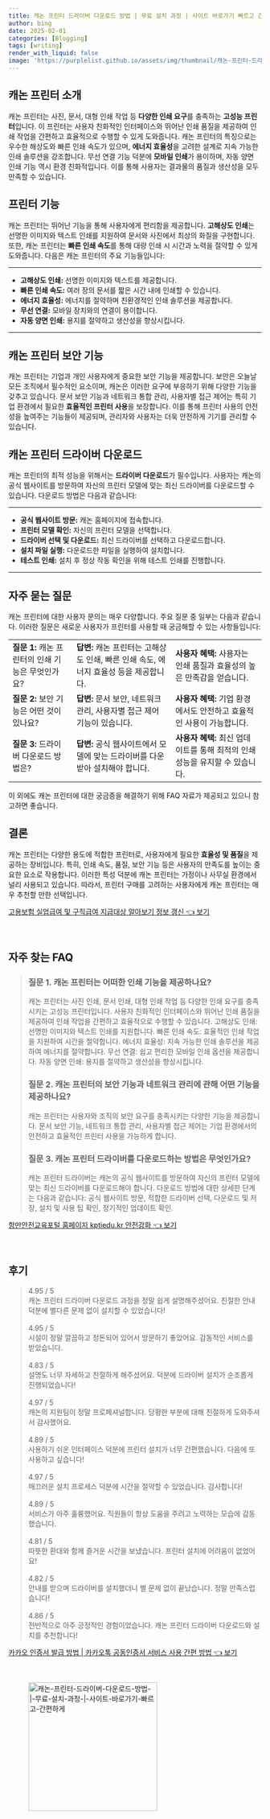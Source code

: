 ```yaml
---
title: 캐논 프린터 드라이버 다운로드 방법 | 무료 설치 과정 | 사이트 바로가기 빠르고 간편하게
author: bing
date: 2025-02-01
categories: [Blogging]
tags: [writing]
render_with_liquid: false
image: 'https://purplelist.github.io/assets/img/thumbnail/캐논-프린터-드라이버-다운로드-방법-|-무료-설치-과정-|-사이트-바로가기-빠르고-간편하게.webp'
---
```



<h2 id='캐논_프린터_소개'>캐논 프린터 소개</h2>

<p>캐논 프린터는 사진, 문서, 대형 인쇄 작업 등 <b>다양한 인쇄 요구</b>를 충족하는 <b>고성능 프린터</b>입니다. 이 프린터는 사용자 친화적인 인터페이스와 뛰어난 인쇄 품질을 제공하여 인쇄 작업을 간편하고 효율적으로 수행할 수 있게 도와줍니다. 캐논 프린터의 특징으로는 우수한 해상도와 빠른 인쇄 속도가 있으며, <b>에너지 효율성</b>을 고려한 설계로 지속 가능한 인쇄 솔루션을 강조합니다. 무선 연결 기능 덕분에 <b>모바일 인쇄</b>가 용이하며, 자동 양면 인쇄 기능 역시 환경 친화적입니다. 이를 통해 사용자는 결과물의 품질과 생산성을 모두 만족할 수 있습니다.</p>

<h2 id='프린터_기능'>프린터 기능</h2>

<p>캐논 프린터는 뛰어난 기능을 통해 사용자에게 편리함을 제공합니다. <b>고해상도 인쇄</b>는 선명한 이미지와 텍스트 인쇄를 지원하여 문서와 사진에서 최상의 화질을 구현합니다. 또한, 캐논 프린터는 <b>빠른 인쇄 속도</b>를 통해 대량 인쇄 시 시간과 노력을 절약할 수 있게 도와줍니다. 다음은 캐논 프린터의 주요 기능들입니다:</p>

<hr />

<ul>
    <li><b>고해상도 인쇄:</b> 선명한 이미지와 텍스트를 제공합니다.</li>
    <li><b>빠른 인쇄 속도:</b> 여러 장의 문서를 짧은 시간 내에 인쇄할 수 있습니다.</li>
    <li><b>에너지 효율성:</b> 에너지를 절약하며 친환경적인 인쇄 솔루션을 제공합니다.</li>
    <li><b>무선 연결:</b> 모바일 장치와의 연결이 용이합니다.</li>
    <li><b>자동 양면 인쇄:</b> 용지를 절약하고 생산성을 향상시킵니다.</li>
</ul>

<hr />

<h2 id='보안_기능'>캐논 프린터 보안 기능</h2>

<p>캐논 프린터는 기업과 개인 사용자에게 중요한 보안 기능을 제공합니다. 보안은 오늘날 모든 조직에서 필수적인 요소이며, 캐논은 이러한 요구에 부응하기 위해 다양한 기능을 갖추고 있습니다. 문서 보안 기능과 네트워크 통합 관리, 사용자별 접근 제어는 특히 기업 환경에서 필요한 <b>효율적인 프린터 사용</b>을 보장합니다. 이를 통해 프린터 사용의 안전성을 높여주는 기능들이 제공되며, 관리자와 사용자는 더욱 안전하게 기기를 관리할 수 있습니다.</p>

<h2 id='드라이버_다운로드'>캐논 프린터 드라이버 다운로드</h2>

<p>캐논 프린터의 최적 성능을 위해서는 <b>드라이버 다운로드</b>가 필수입니다. 사용자는 캐논의 공식 웹사이트를 방문하여 자신의 프린터 모델에 맞는 최신 드라이버를 다운로드할 수 있습니다. 다운로드 방법은 다음과 같습니다:</p>

<hr />

<ul>
    <li><b>공식 웹사이트 방문:</b> 캐논 홈페이지에 접속합니다.</li>
    <li><b>프린터 모델 확인:</b> 자신의 프린터 모델을 선택합니다.</li>
    <li><b>드라이버 선택 및 다운로드:</b> 최신 드라이버를 선택하고 다운로드합니다.</li>
    <li><b>설치 파일 실행:</b> 다운로드한 파일을 실행하여 설치합니다.</li>
    <li><b>테스트 인쇄:</b> 설치 후 정상 작동 확인을 위해 테스트 인쇄를 진행합니다.</li>
</ul>

<hr />

<h2 id='자주_묻는_질문'>자주 묻는 질문</h2>

<p>캐논 프린터에 대한 사용자 문의는 매우 다양합니다. 주요 질문 중 일부는 다음과 같습니다. 이러한 질문은 새로운 사용자가 프린터를 사용할 때 궁금해할 수 있는 사항들입니다:</p>

<table>
    <tr>
        <td><b>질문 1:</b> 캐논 프린터의 인쇄 기능은 무엇인가요?</td>
        <td><b>답변:</b> 캐논 프린터는 고해상도 인쇄, 빠른 인쇄 속도, 에너지 효율성 등을 제공합니다.</td>
        <td><b>사용자 혜택:</b> 사용자는 인쇄 품질과 효율성의 높은 만족감을 얻습니다.</td>
    </tr>
    <tr>
        <td><b>질문 2:</b> 보안 기능은 어떤 것이 있나요?</td>
        <td><b>답변:</b> 문서 보안, 네트워크 관리, 사용자별 접근 제어 기능이 있습니다.</td>
        <td><b>사용자 혜택:</b> 기업 환경에서도 안전하고 효율적인 사용이 가능합니다.</td>
    </tr>
    <tr>
        <td><b>질문 3:</b> 드라이버 다운로드 방법은?</td>
        <td><b>답변:</b> 공식 웹사이트에서 모델에 맞는 드라이버를 다운받아 설치해야 합니다.</td>
        <td><b>사용자 혜택:</b> 최신 업데이트를 통해 최적의 인쇄 성능을 유지할 수 있습니다.</td>
    </tr>
</table>

<p>이 외에도 캐논 프린터에 대한 궁금증을 해결하기 위해 FAQ 자료가 제공되고 있으니 참고하면 좋습니다.</p>

<h2 id='결론'>결론</h2>

<p>캐논 프린터는 다양한 용도에 적합한 프린터로, 사용자에게 필요한 <b>효율성 및 품질</b>을 제공하는 장비입니다. 특히, 인쇄 속도, 품질, 보안 기능 등은 사용자의 만족도를 높이는 중요한 요소로 작용합니다. 이러한 특성 덕분에 캐논 프린터는 가정이나 사무실 환경에서 널리 사용되고 있습니다. 따라서, 프린터 구매를 고려하는 사용자에게 캐논 프린터는 매우 추천할 만한 선택입니다.</p>


<p><a class="click-button" title="고용보험 실업급여 및 구직급여 지급대상 알아보기 정보 갱신" href="https://purplelist.github.io/posts/%EA%B3%A0%EC%9A%A9%EB%B3%B4%ED%97%98-%EC%8B%A4%EC%97%85%EA%B8%89%EC%97%AC-%EB%B0%8F-%EA%B5%AC%EC%A7%81%EA%B8%89%EC%97%AC-%EC%A7%80%EA%B8%89%EB%8C%80%EC%83%81-%EC%95%8C%EC%95%84%EB%B3%B4%EA%B8%B0-%EC%A0%95%EB%B3%B4-%EA%B0%B1%EC%8B%A0/" rel="dofollow">고용보험 실업급여 및 구직급여 지급대상 알아보기 정보 갱신 👈 보기</a></p><br>
<h2 id='자주_찾는_FAQ'>자주 찾는 FAQ</h2>
<div itemscope="" itemtype="https://schema.org/FAQPage"> 
<blockquote> 
<div itemscope="" itemprop="mainEntity" itemtype="https://schema.org/Question"> 
<h3 itemprop="name">질문 1. 캐논 프린터는 어떠한 인쇄 기능을 제공하나요?</h3> 
<div itemscope="" itemprop="acceptedAnswer" itemtype="https://schema.org/Answer"> 
<span itemprop="text"> 
<p>캐논 프린터는 사진 인쇄, 문서 인쇄, 대형 인쇄 작업 등 다양한 인쇄 요구를 충족시키는 고성능 프린터입니다. 사용자 친화적인 인터페이스와 뛰어난 인쇄 품질을 제공하여 인쇄 작업을 간편하고 효율적으로 수행할 수 있습니다. 고해상도 인쇄: 선명한 이미지와 텍스트 인쇄를 지원합니다. 빠른 인쇄 속도: 효율적인 인쇄 작업을 지원하여 시간을 절약합니다. 에너지 효율성: 지속 가능한 인쇄 솔루션을 제공하여 에너지를 절약합니다. 무선 연결: 쉽고 편리한 모바일 인쇄 옵션을 제공합니다. 자동 양면 인쇄: 용지를 절약하고 생산성을 향상시킵니다.</p> 
</span> 
</div> 
</div> 

<div itemscope="" itemprop="mainEntity" itemtype="https://schema.org/Question"> 
<h3 itemprop="name">질문 2. 캐논 프린터의 보안 기능과 네트워크 관리에 관해 어떤 기능을 제공하나요?</h3> 
<div itemscope="" itemprop="acceptedAnswer" itemtype="https://schema.org/Answer"> 
<span itemprop="text"> 
<p>캐논 프린터는 사용자와 조직의 보안 요구를 충족시키는 다양한 기능을 제공합니다. 문서 보안 기능, 네트워크 통합 관리, 사용자별 접근 제어는 기업 환경에서의 안전하고 효율적인 프린터 사용을 가능하게 합니다.</p> 
</span> 
</div> 
</div> 

<div itemscope="" itemprop="mainEntity" itemtype="https://schema.org/Question"> 
<h3 itemprop="name">질문 3. 캐논 프린터 드라이버를 다운로드하는 방법은 무엇인가요?</h3> 
<div itemscope="" itemprop="acceptedAnswer" itemtype="https://schema.org/Answer"> 
<span itemprop="text"> 
<p>캐논 프린터 드라이버는 캐논의 공식 웹사이트를 방문하여 자신의 프린터 모델에 맞는 최신 드라이버를 다운로드해야 합니다. 다운로드 방법에 대한 상세한 단계는 다음과 같습니다: 공식 웹사이트 방문, 적합한 드라이버 선택, 다운로드 및 저장, 설치 및 사용 팁 확인, 정기적인 업데이트 확인.</p> 
</span> 
</div> 
</div> 
</blockquote> 
</div>
<p><a class="click-button" title="항만안전교육포털 홈페이지 kptiedu.kr 안전강화" href="https://purplelist.github.io/posts/%ED%95%AD%EB%A7%8C%EC%95%88%EC%A0%84%EA%B5%90%EC%9C%A1%ED%8F%AC%ED%84%B8-%ED%99%88%ED%8E%98%EC%9D%B4%EC%A7%80-kptiedu.kr-%EC%95%88%EC%A0%84%EA%B0%95%ED%99%94/" rel="dofollow">항만안전교육포털 홈페이지 kptiedu.kr 안전강화 👈 보기</a></p><br>
<h2 id='후기'>후기</h2>
<div itemscope itemtype="https://schema.org/Product">
  <blockquote>
  <div itemprop="review" itemscope itemtype="https://schema.org/Review">
      <div itemprop="reviewRating" itemscope itemtype="https://schema.org/Rating"> <span itemprop="ratingValue">4.95</span> / <span itemprop="bestRating">5</span> </div>
      <span itemprop="reviewBody">캐논 프린터 드라이버 다운로드 과정을 정말 쉽게 설명해주셨어요. 친절한 안내 덕분에 별다른 문제 없이 설치할 수 있었습니다!</span>
  </div>
  <br>
  <div itemprop="review" itemscope itemtype="https://schema.org/Review">
      <div itemprop="reviewRating" itemscope itemtype="https://schema.org/Rating"> <span itemprop="ratingValue">4.95</span> / <span itemprop="bestRating">5</span> </div>
      <span itemprop="reviewBody">시설이 정말 깔끔하고 정돈되어 있어서 방문하기 좋았어요. 감동적인 서비스를 받았습니다.</span>
  </div>
  <br>
  <div itemprop="review" itemscope itemtype="https://schema.org/Review">
      <div itemprop="reviewRating" itemscope itemtype="https://schema.org/Rating"> <span itemprop="ratingValue">4.83</span> / <span itemprop="bestRating">5</span> </div>
      <span itemprop="reviewBody">설명도 너무 자세하고 친절하게 해주셨어요. 덕분에 드라이버 설치가 순조롭게 진행되었습니다!</span>
  </div>
  <br>
  <div itemprop="review" itemscope itemtype="https://schema.org/Review">
      <div itemprop="reviewRating" itemscope itemtype="https://schema.org/Rating"> <span itemprop="ratingValue">4.97</span> / <span itemprop="bestRating">5</span> </div>
      <span itemprop="reviewBody">캐논의 지원팀이 정말 프로페셔널합니다. 당황한 부분에 대해 친절하게 도와주셔서 감사했어요.</span>
  </div>
  <br>
  <div itemprop="review" itemscope itemtype="https://schema.org/Review">
      <div itemprop="reviewRating" itemscope itemtype="https://schema.org/Rating"> <span itemprop="ratingValue">4.89</span> / <span itemprop="bestRating">5</span> </div>
      <span itemprop="reviewBody">사용하기 쉬운 인터페이스 덕분에 프린터 설치가 너무 간편했습니다. 다음에 또 사용하고 싶습니다!</span>
  </div>
  <br>
  <div itemprop="review" itemscope itemtype="https://schema.org/Review">
      <div itemprop="reviewRating" itemscope itemtype="https://schema.org/Rating"> <span itemprop="ratingValue">4.97</span> / <span itemprop="bestRating">5</span> </div>
      <span itemprop="reviewBody">매끄러운 설치 프로세스 덕분에 시간을 절약할 수 있었습니다. 감사합니다!</span>
  </div>
  <br>
  <div itemprop="review" itemscope itemtype="https://schema.org/Review">
      <div itemprop="reviewRating" itemscope itemtype="https://schema.org/Rating"> <span itemprop="ratingValue">4.89</span> / <span itemprop="bestRating">5</span> </div>
      <span itemprop="reviewBody">서비스가 아주 훌륭했어요. 직원들이 항상 도움을 주려고 노력하는 모습에 감동했습니다.</span>
  </div>
  <br>
  <div itemprop="review" itemscope itemtype="https://schema.org/Review">
      <div itemprop="reviewRating" itemscope itemtype="https://schema.org/Rating"> <span itemprop="ratingValue">4.81</span> / <span itemprop="bestRating">5</span> </div>
      <span itemprop="reviewBody">따뜻한 환대와 함께 즐거운 시간을 보냈습니다. 프린터 설치에 어려움이 없었어요!</span>
  </div>
  <br>
  <div itemprop="review" itemscope itemtype="https://schema.org/Review">
      <div itemprop="reviewRating" itemscope itemtype="https://schema.org/Rating"> <span itemprop="ratingValue">4.82</span> / <span itemprop="bestRating">5</span> </div>
      <span itemprop="reviewBody">안내를 받으며 드라이버를 설치했더니 별 문제 없이 끝났습니다. 정말 만족스럽습니다!</span>
  </div>
  <br>
  <div itemprop="review" itemscope itemtype="https://schema.org/Review">
      <div itemprop="reviewRating" itemscope itemtype="https://schema.org/Rating"> <span itemprop="ratingValue">4.86</span> / <span itemprop="bestRating">5</span> </div>
      <span itemprop="reviewBody">전반적으로 아주 긍정적인 경험이었습니다. 캐논 프린터 드라이버 다운로드와 설치를 추천합니다!</span>
  </div>
  </blockquote>
</div>
<p><a class="click-button" title="카카오 인증서 발급 방법 | 카카오톡 공동인증서 서비스 사용 간편 방법" href="https://purplelist.github.io/posts/%EC%B9%B4%EC%B9%B4%EC%98%A4-%EC%9D%B8%EC%A6%9D%EC%84%9C-%EB%B0%9C%EA%B8%89-%EB%B0%A9%EB%B2%95-%EC%B9%B4%EC%B9%B4%EC%98%A4%ED%86%A1-%EA%B3%B5%EB%8F%99%EC%9D%B8%EC%A6%9D%EC%84%9C-%EC%84%9C%EB%B9%84%EC%8A%A4-%EC%82%AC%EC%9A%A9-%EA%B0%84%ED%8E%B8-%EB%B0%A9%EB%B2%95/" rel="dofollow">카카오 인증서 발급 방법 | 카카오톡 공동인증서 서비스 사용 간편 방법 👈 보기</a></p><br>
<figure class="image"><img src="https://purplelist.github.io/assets/img/thumbnail/캐논-프린터-드라이버-다운로드-방법-|-무료-설치-과정-|-사이트-바로가기-빠르고-간편하게.webp" alt="캐논-프린터-드라이버-다운로드-방법-|-무료-설치-과정-|-사이트-바로가기-빠르고-간편하게" width="256" height="256"></figure>